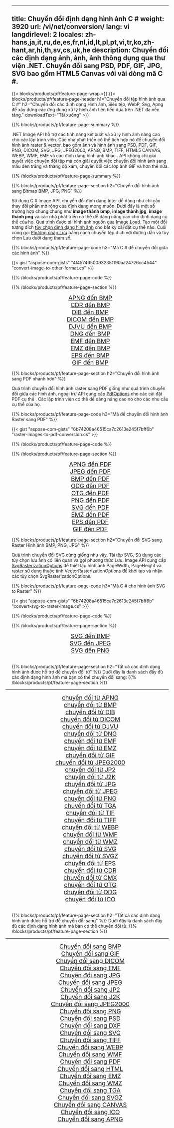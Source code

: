 ﻿
---
title: Chuyển đổi định dạng hình ảnh C # 
weight: 3920
url: /vi/net/conversion/ 
lang: vi
langdirlevel: 2
locales: zh-hans,ja,it,ru,de,es,fr,nl,id,lt,pl,pt,vi,tr,ko,zh-hant,ar,hi,th,sv,cs,uk,he
description: Chuyển đổi các định dạng ảnh, ảnh, ảnh thông dụng qua thư viện .NET. Chuyển đổi sang PSD, PDF, GIF, JPG, SVG bao gồm HTML5 Canvas với vài dòng mã C #.
---

{{< blocks/products/pf/feature-page-wrap >}}
{{< blocks/products/pf/feature-page-header h1="Chuyển đổi tệp hình ảnh qua C #" h2="Chuyển đổi các định dạng Hình ảnh, Siêu tệp, WebP, Svg, Apng để xây dựng các ứng dụng xử lý hình ảnh tiên tiến dựa trên .NET đa nền tảng." downloadText="Tải xuống" >}}

{{% blocks/products/pf/feature-page-summary %}}

.NET Image API hỗ trợ các tính năng kết xuất và xử lý hình ảnh nâng cao cho các lập trình viên. Các nhà phát triển có thể tích hợp nó để chuyển đổi hình ảnh raster & vector, bao gồm ảnh và hình ảnh sang PSD, PDF, GIF, PNG, DICOM, SVG, JPG, JPEG2000, APNG, BMP, TIFF, HTML5 CANVAS, WEBP, WMF, EMF và các định dạng hình ảnh khác . API không chỉ giải quyết việc chuyển đổi tệp mà còn giải quyết việc chuyển đổi hình ảnh sang màu đen trắng và thang độ xám, chuyển đổi các lớp ảnh GIF và hơn thế nữa.

{{% /blocks/products/pf/feature-page-summary  %}}

{{% blocks/products/pf/feature-page-section  h2="Chuyển đổi hình ảnh sang Bitmap BMP, JPG, PNG" %}}

Sử dụng C # Image API, chuyển đổi định dạng Inter dễ dàng như chỉ cần thay đổi phần mở rộng của định dạng mong muốn. Dưới đây là một số trường hợp chung chung như **image thành bmp**, **image thành jpg**, **image thành png** và các nhà phát triển có thể dễ dàng nâng cao cho định dạng cụ thể của họ. Quá trình được tải hình ảnh nguồn qua [Image.Load](https://apireference.aspose.com/imaging/net/aspose.imaging/image/methods/load). Tạo một đối tượng đích [tùy chọn định dạng hình ảnh](https://apireference.aspose.com/imaging/net/aspose.imaging.imageoptions) cho bất kỳ cài đặt cụ thể nào. Cuối cùng gọi [Phương pháp Lưu](https://apireference.aspose.com/imaging/net/aspose.imaging.image/save/methods/4) bằng cách chuyển tệp đích với đường dẫn và tùy chọn Lưu dưới dạng tham số.

{{% blocks/products/pf/feature-page-code h3="Mã C # để chuyển đổi giữa các hình ảnh" %}}

{{< gist "aspose-com-gists" "4f45746500932351190aa24726cc4544" "convert-image-to-other-format.cs" >}}

{{% /blocks/products/pf/feature-page-code  %}}

{{% /blocks/products/pf/feature-page-section %}}

<div class="container-fluid productfamilypage bg-gray">
    <div class="convertypes bg-gray agp-content section">
        <div class="container">
		<div class="row other-converters" style="gap: 10px;font-size: 19px;text-align:center;">
		   <div class="col-md-2 other-converter remove-lp remove-rp">
		      <a href="/imaging/vi/net/conversion/apng-to-bmp/" style="padding:15px;">APNG đến BMP</a>
		   </div>
		   <div class="col-md-2 other-converter remove-lp remove-rp">
		      <a href="/imaging/vi/net/conversion/cdr-to-bmp/" style="padding:15px;">CDR đến BMP</a>
		   </div>
		   <div class="col-md-2 other-converter remove-lp remove-rp">
		      <a href="/imaging/vi/net/conversion/dib-to-bmp/" style="padding:15px;">DIB đến BMP</a>
		   </div>
		   <div class="col-md-2 other-converter remove-lp remove-rp">
		      <a href="/imaging/vi/net/conversion/dicom-to-bmp/" style="padding:15px;">DICOM đến BMP</a>
		   </div>
 		   <div class="col-md-2 other-converter remove-lp remove-rp">
		      <a href="/imaging/vi/net/conversion/djvu-to-bmp/" style="padding:15px;">DJVU đến BMP</a>
		   </div>
		   <div class="col-md-2 other-converter remove-lp remove-rp">
		      <a href="/imaging/vi/net/conversion/dng-to-bmp/" style="padding:15px;">DNG đến BMP</a>
		   </div>
		   <div class="col-md-2 other-converter remove-lp remove-rp">
		      <a href="/imaging/vi/net/conversion/emf-to-bmp/" style="padding:15px;">EMF đến BMP</a>
		   </div>
		   <div class="col-md-2 other-converter remove-lp remove-rp">
		      <a href="/imaging/vi/net/conversion/emz-to-bmp/" style="padding:15px;">EMZ đến BMP</a>
		   </div>
		   <div class="col-md-2 other-converter remove-lp remove-rp">
		      <a href="/imaging/vi/net/conversion/eps-to-bmp/" style="padding:15px;">EPS đến BMP</a>
		   </div>
		   <div class="col-md-2 other-converter remove-lp remove-rp">
		      <a href="/imaging/vi/net/conversion/gif-to-bmp/" style="padding:15px;">GIF đến BMP</a>
		   </div>
		</div>
	</div>
    </div>
</div>

{{% blocks/products/pf/feature-page-section  h2="Chuyển đổi hình ảnh sang PDF nhanh hơn" %}}

Quá trình chuyển đổi hình ảnh raster sang PDF giống như quá trình chuyển đổi giữa các hình ảnh, ngoại trừ API cung cấp [PdfOptions](https://apireference.aspose.com/imaging/net/aspose.imaging.imageoptions/pdfoptions) cho các cài đặt PDF cụ thể . Các lập trình viên có thể dễ dàng nâng cao nó cho các nhu cầu cụ thể của họ.

{{% blocks/products/pf/feature-page-code h3="Mã để chuyển đổi hình ảnh Raster sang PDF" %}}

{{< gist "aspose-com-gists" "6b74208a46515ca7c2613e245f7bff6b" "raster-images-to-pdf-conversion.cs" >}}

{{% /blocks/products/pf/feature-page-code  %}}

{{% /blocks/products/pf/feature-page-section %}}

<div class="container-fluid productfamilypage bg-gray">
    <div class="convertypes bg-gray agp-content section">
        <div class="container">
		<div class="row other-converters" style="gap: 10px;font-size: 19px;text-align:center;">
		   <div class="col-md-2 other-converter remove-lp remove-rp">
		      <a href="/imaging/vi/net/conversion/apng-to-PDF/" style="padding:15px;">APNG đến PDF</a>
		   </div>
		   <div class="col-md-2 other-converter remove-lp remove-rp">
		      <a href="/imaging/vi/net/conversion/jpeg-to-PDF/" style="padding:15px;">JPEG đến PDF</a>
		   </div>
		   <div class="col-md-2 other-converter remove-lp remove-rp">
		      <a href="/imaging/vi/net/conversion/bmp-to-PDF/" style="padding:15px;">BMP đến PDF</a>
		   </div>
		   <div class="col-md-2 other-converter remove-lp remove-rp">
		      <a href="/imaging/vi/net/conversion/odg-to-PDF/" style="padding:15px;">ODG đến PDF</a>
		   </div>
 		   <div class="col-md-2 other-converter remove-lp remove-rp">
		      <a href="/imaging/vi/net/conversion/otg-to-PDF/" style="padding:15px;">OTG đến PDF</a>
		   </div>
		   <div class="col-md-2 other-converter remove-lp remove-rp">
		      <a href="/imaging/vi/net/conversion/png-to-PDF/" style="padding:15px;">PNG đến PDF</a>
		   </div>
		   <div class="col-md-2 other-converter remove-lp remove-rp">
		      <a href="/imaging/vi/net/conversion/svg-to-PDF/" style="padding:15px;">SVG đến PDF</a>
		   </div>
		   <div class="col-md-2 other-converter remove-lp remove-rp">
		      <a href="/imaging/vi/net/conversion/emz-to-PDF/" style="padding:15px;">EMZ đến PDF</a>
		   </div>
		   <div class="col-md-2 other-converter remove-lp remove-rp">
		      <a href="/imaging/vi/net/conversion/eps-to-PDF/" style="padding:15px;">EPS đến PDF</a>
		   </div>
		   <div class="col-md-2 other-converter remove-lp remove-rp">
		      <a href="/imaging/vi/net/conversion/gif-to-PDF/" style="padding:15px;">GIF đến PDF</a>
		   </div>
		</div>
	</div>
    </div>
</div>

{{% blocks/products/pf/feature-page-section  h2="Chuyển đổi SVG sang Raster Hình ảnh BMP, PNG, JPG" %}}

Quá trình chuyển đổi SVG cũng giống như vậy, Tải tệp SVG, Sử dụng các tùy chọn lưu ảnh có liên quan và gọi phương thức Lưu. Image API cung cấp [SvgRasterizationOptions](https://apireference.aspose.com/imaging/net/aspose.imaging.imageoptions/svgrasterizationoptions) để thiết lập hình ảnh PageWidth, PageHeight và raster sử dụng thuộc tính VectorRasterizationOptions để khởi tạo và nhận các tùy chọn SvgRasterizationOptions. 

{{% blocks/products/pf/feature-page-code h3="Mã C # cho hình ảnh SVG to Raster" %}}

{{< gist "aspose-com-gists" "6b74208a46515ca7c2613e245f7bff6b" "convert-svg-to-raster-image.cs" >}}

{{% /blocks/products/pf/feature-page-code  %}}

{{% /blocks/products/pf/feature-page-section %}}

<div class="container-fluid productfamilypage bg-gray">
    <div class="convertypes bg-gray agp-content section">
        <div class="container">
		<div class="row other-converters" style="gap: 10px;font-size: 19px;text-align:center;">
		   <div class="col-md-2 other-converter remove-lp remove-rp">
		      <a href="/imaging/vi/net/conversion/SVG-to-bmp/" style="padding:15px;">SVG đến BMP</a>
		   </div>
		   <div class="col-md-2 other-converter remove-lp remove-rp">
		      <a href="/imaging/vi/net/conversion/SVG-to-jpeg/" style="padding:15px;">SVG đến JPEG</a>
		   </div>
		   <div class="col-md-2 other-converter remove-lp remove-rp">
		      <a href="/imaging/vi/net/conversion/SVG-to-png/" style="padding:15px;">SVG đến PNG</a>
		   </div>		   
		</div>
	</div>
    </div>
</div>
<br/>

{{% blocks/products/pf/feature-page-section  h2="Tất cả các định dạng hình ảnh được hỗ trợ để chuyển đổi từ" %}}
Dưới đây là danh sách đầy đủ các định dạng hình ảnh mà bạn có thể chuyển đổi sang:
{{% /blocks/products/pf/feature-page-section %}}
<div class="container-fluid productfamilypage bg-gray">
    <div class="convertypes bg-gray agp-content section">
        <div class="container">
                <hr style="margin-left:-20px;"/>
		<div class="row other-converters" style="gap: 10px;font-size: 19px;text-align:center;">
		    <div class='col-md-2 other-converter remove-lp remove-rp'><a href="/imaging/vi/net/conversion/from/apng/" style="padding:15px;">chuyển đổi từ APNG</a></div>
<div class='col-md-2 other-converter remove-lp remove-rp'><a href="/imaging/vi/net/conversion/from/bmp/" style="padding:15px;">chuyển đổi từ BMP</a></div>
<div class='col-md-2 other-converter remove-lp remove-rp'><a href="/imaging/vi/net/conversion/from/dib/" style="padding:15px;">chuyển đổi từ DIB</a></div>
<div class='col-md-2 other-converter remove-lp remove-rp'><a href="/imaging/vi/net/conversion/from/dicom/" style="padding:15px;">chuyển đổi từ DICOM</a></div>
<div class='col-md-2 other-converter remove-lp remove-rp'><a href="/imaging/vi/net/conversion/from/djvu/" style="padding:15px;">chuyển đổi từ DJVU</a></div>
<div class='col-md-2 other-converter remove-lp remove-rp'><a href="/imaging/vi/net/conversion/from/dng/" style="padding:15px;">chuyển đổi từ DNG</a></div>
<div class='col-md-2 other-converter remove-lp remove-rp'><a href="/imaging/vi/net/conversion/from/emf/" style="padding:15px;">chuyển đổi từ EMF</a></div>
<div class='col-md-2 other-converter remove-lp remove-rp'><a href="/imaging/vi/net/conversion/from/emz/" style="padding:15px;">chuyển đổi từ EMZ</a></div>
<div class='col-md-2 other-converter remove-lp remove-rp'><a href="/imaging/vi/net/conversion/from/gif/" style="padding:15px;">chuyển đổi từ GIF</a></div>
<div class='col-md-2 other-converter remove-lp remove-rp'><a href="/imaging/vi/net/conversion/from/jpeg2000/" style="padding:15px;">chuyển đổi từ JPEG2000</a></div>
<div class='col-md-2 other-converter remove-lp remove-rp'><a href="/imaging/vi/net/conversion/from/jp2/" style="padding:15px;">chuyển đổi từ JP2</a></div>
<div class='col-md-2 other-converter remove-lp remove-rp'><a href="/imaging/vi/net/conversion/from/j2k/" style="padding:15px;">chuyển đổi từ J2K</a></div>
<div class='col-md-2 other-converter remove-lp remove-rp'><a href="/imaging/vi/net/conversion/from/jpg/" style="padding:15px;">chuyển đổi từ JPG</a></div>
<div class='col-md-2 other-converter remove-lp remove-rp'><a href="/imaging/vi/net/conversion/from/jpeg/" style="padding:15px;">chuyển đổi từ JPEG</a></div>
<div class='col-md-2 other-converter remove-lp remove-rp'><a href="/imaging/vi/net/conversion/from/png/" style="padding:15px;">chuyển đổi từ PNG</a></div>
<div class='col-md-2 other-converter remove-lp remove-rp'><a href="/imaging/vi/net/conversion/from/tga/" style="padding:15px;">chuyển đổi từ TGA</a></div>
<div class='col-md-2 other-converter remove-lp remove-rp'><a href="/imaging/vi/net/conversion/from/tif/" style="padding:15px;">chuyển đổi từ TIF</a></div>
<div class='col-md-2 other-converter remove-lp remove-rp'><a href="/imaging/vi/net/conversion/from/tiff/" style="padding:15px;">chuyển đổi từ TIFF</a></div>
<div class='col-md-2 other-converter remove-lp remove-rp'><a href="/imaging/vi/net/conversion/from/webp/" style="padding:15px;">chuyển đổi từ WEBP</a></div>
<div class='col-md-2 other-converter remove-lp remove-rp'><a href="/imaging/vi/net/conversion/from/wmf/" style="padding:15px;">chuyển đổi từ WMF</a></div>
<div class='col-md-2 other-converter remove-lp remove-rp'><a href="/imaging/vi/net/conversion/from/wmz/" style="padding:15px;">chuyển đổi từ WMZ</a></div>
<div class='col-md-2 other-converter remove-lp remove-rp'><a href="/imaging/vi/net/conversion/from/svg/" style="padding:15px;">chuyển đổi từ SVG</a></div>
<div class='col-md-2 other-converter remove-lp remove-rp'><a href="/imaging/vi/net/conversion/from/svgz/" style="padding:15px;">chuyển đổi từ SVGZ</a></div>
<div class='col-md-2 other-converter remove-lp remove-rp'><a href="/imaging/vi/net/conversion/from/eps/" style="padding:15px;">chuyển đổi từ EPS</a></div>
<div class='col-md-2 other-converter remove-lp remove-rp'><a href="/imaging/vi/net/conversion/from/cdr/" style="padding:15px;">chuyển đổi từ CDR</a></div>
<div class='col-md-2 other-converter remove-lp remove-rp'><a href="/imaging/vi/net/conversion/from/cmx/" style="padding:15px;">chuyển đổi từ CMX</a></div>
<div class='col-md-2 other-converter remove-lp remove-rp'><a href="/imaging/vi/net/conversion/from/otg/" style="padding:15px;">chuyển đổi từ OTG</a></div>
<div class='col-md-2 other-converter remove-lp remove-rp'><a href="/imaging/vi/net/conversion/from/odg/" style="padding:15px;">chuyển đổi từ ODG</a></div>
<div class='col-md-2 other-converter remove-lp remove-rp'><a href="/imaging/vi/net/conversion/from/ico/" style="padding:15px;">chuyển đổi từ ICO</a></div>
                </div>
        </div>
    </div>
</div>
<br/>

{{% blocks/products/pf/feature-page-section  h2="Tất cả các định dạng hình ảnh được hỗ trợ để chuyển đổi sang" %}}
Dưới đây là danh sách đầy đủ các định dạng hình ảnh mà bạn có thể chuyển đổi từ:
{{% /blocks/products/pf/feature-page-section %}}
<div class="container-fluid productfamilypage bg-gray">
    <div class="convertypes bg-gray agp-content section">
        <div class="container">
	        <hr style="margin-left:-20px;"/>
		<div class="row other-converters" style="gap: 10px;font-size: 19px;text-align:center;">
		    <div class='col-md-2 other-converter remove-lp remove-rp'><a href="/imaging/vi/net/conversion/to/bmp/" style="padding:15px;">Chuyển đổi sang BMP</a></div>
<div class='col-md-2 other-converter remove-lp remove-rp'><a href="/imaging/vi/net/conversion/to/gif/" style="padding:15px;">Chuyển đổi sang GIF</a></div>
<div class='col-md-2 other-converter remove-lp remove-rp'><a href="/imaging/vi/net/conversion/to/dicom/" style="padding:15px;">Chuyển đổi sang DICOM</a></div>
<div class='col-md-2 other-converter remove-lp remove-rp'><a href="/imaging/vi/net/conversion/to/emf/" style="padding:15px;">Chuyển đổi sang EMF</a></div>
<div class='col-md-2 other-converter remove-lp remove-rp'><a href="/imaging/vi/net/conversion/to/jpg/" style="padding:15px;">Chuyển đổi sang JPG</a></div>
<div class='col-md-2 other-converter remove-lp remove-rp'><a href="/imaging/vi/net/conversion/to/jpeg/" style="padding:15px;">Chuyển đổi sang JPEG</a></div>
<div class='col-md-2 other-converter remove-lp remove-rp'><a href="/imaging/vi/net/conversion/to/jp2/" style="padding:15px;">Chuyển đổi sang JP2</a></div>
<div class='col-md-2 other-converter remove-lp remove-rp'><a href="/imaging/vi/net/conversion/to/j2k/" style="padding:15px;">Chuyển đổi sang J2K</a></div>
<div class='col-md-2 other-converter remove-lp remove-rp'><a href="/imaging/vi/net/conversion/to/jpeg2000/" style="padding:15px;">Chuyển đổi sang JPEG2000</a></div>
<div class='col-md-2 other-converter remove-lp remove-rp'><a href="/imaging/vi/net/conversion/to/png/" style="padding:15px;">Chuyển đổi sang PNG</a></div>
<div class='col-md-2 other-converter remove-lp remove-rp'><a href="/imaging/vi/net/conversion/to/psd/" style="padding:15px;">Chuyển đổi sang PSD</a></div>
<div class='col-md-2 other-converter remove-lp remove-rp'><a href="/imaging/vi/net/conversion/to/dxf/" style="padding:15px;">Chuyển đổi sang DXF</a></div>
<div class='col-md-2 other-converter remove-lp remove-rp'><a href="/imaging/vi/net/conversion/to/svg/" style="padding:15px;">Chuyển đổi sang SVG</a></div>
<div class='col-md-2 other-converter remove-lp remove-rp'><a href="/imaging/vi/net/conversion/to/tiff/" style="padding:15px;">Chuyển đổi sang TIFF</a></div>
<div class='col-md-2 other-converter remove-lp remove-rp'><a href="/imaging/vi/net/conversion/to/webp/" style="padding:15px;">Chuyển đổi sang WEBP</a></div>
<div class='col-md-2 other-converter remove-lp remove-rp'><a href="/imaging/vi/net/conversion/to/wmf/" style="padding:15px;">Chuyển đổi sang WMF</a></div>
<div class='col-md-2 other-converter remove-lp remove-rp'><a href="/imaging/vi/net/conversion/to/pdf/" style="padding:15px;">Chuyển đổi sang PDF</a></div>
<div class='col-md-2 other-converter remove-lp remove-rp'><a href="/imaging/vi/net/conversion/to/html/" style="padding:15px;">Chuyển đổi sang HTML</a></div>
<div class='col-md-2 other-converter remove-lp remove-rp'><a href="/imaging/vi/net/conversion/to/emz/" style="padding:15px;">Chuyển đổi sang EMZ</a></div>
<div class='col-md-2 other-converter remove-lp remove-rp'><a href="/imaging/vi/net/conversion/to/wmz/" style="padding:15px;">Chuyển đổi sang WMZ</a></div>
<div class='col-md-2 other-converter remove-lp remove-rp'><a href="/imaging/vi/net/conversion/to/tga/" style="padding:15px;">Chuyển đổi sang TGA</a></div>
<div class='col-md-2 other-converter remove-lp remove-rp'><a href="/imaging/vi/net/conversion/to/svgz/" style="padding:15px;">Chuyển đổi sang SVGZ</a></div>
<div class='col-md-2 other-converter remove-lp remove-rp'><a href="/imaging/vi/net/conversion/to/canvas/" style="padding:15px;">Chuyển đổi sang CANVAS</a></div>
<div class='col-md-2 other-converter remove-lp remove-rp'><a href="/imaging/vi/net/conversion/to/ico/" style="padding:15px;">Chuyển đổi sang ICO</a></div>
<div class='col-md-2 other-converter remove-lp remove-rp'><a href="/imaging/vi/net/conversion/to/apng/" style="padding:15px;">Chuyển đổi sang APNG</a></div>
                </div>
        </div>
    </div>
</div>

